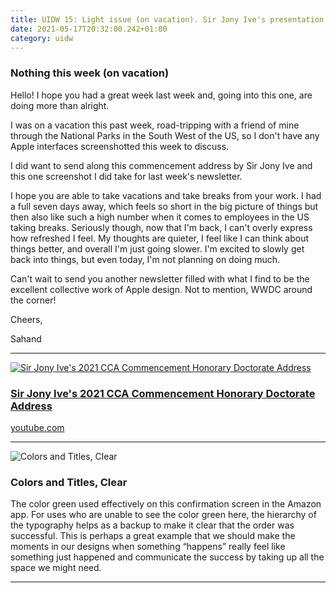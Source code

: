 ```yaml
---
title: UIDW 15: Light issue (on vacation). Sir Jony Ive's presentation and Amazon typography.
date: 2021-05-17T20:32:00.242+01:00
category: uidw
---
```


### Nothing this week (on vacation)

Hello! I hope you had a great week last week and, going into this one, are doing more than alright.

I was on a vacation this past week, road-tripping with a friend of mine through the National Parks in the South West of the US, so I don't have any Apple interfaces screenshotted this week to discuss.

I did want to send along this commencement address by Sir Jony Ive and this one screenshot I did take for last week's newsletter.

I hope you are able to take vacations and take breaks from your work. I had a full seven days away, which feels so short in the big picture of things but then also like such a high number when it comes to employees in the US taking breaks. Seriously though, now that I'm back, I can't overly express how refreshed I feel. My thoughts are quieter, I feel like I can think about things better, and overall I'm just going slower. I'm excited to slowly get back into things, but even today, I'm not planning on doing much.

Can't wait to send you another newsletter filled with what I find to be the excellent collective work of Apple design. Not to mention, WWDC around the corner!

Cheers,

 Sahand 

---

[![](https://assets.sahandnayebaziz.org/sir-jony-ive's-2021-cca-commencement-honorary-doctorate-address.jpeg "Sir Jony Ive's 2021 CCA Commencement Honorary Doctorate Address")](https://cur.at/M59BmWm?m=web) 

### [Sir Jony Ive's 2021 CCA Commencement Honorary Doctorate Address](https://cur.at/M59BmWm?m=web)

[youtube.com](https://cur.at/M59BmWm?m=web) 

---

![](https://assets.sahandnayebaziz.org/colors-and-titles-clear.jpeg "Colors and Titles, Clear") 

### Colors and Titles, Clear

The color green used effectively on this confirmation screen in the Amazon app. For uses who are unable to see the color green here, the hierarchy of the typography helps as a backup to make it clear that the order was successful. This is perhaps a great example that we should make the moments in our designs when something “happens” really feel like something just happened and communicate the success by taking up all the space we might need.

---